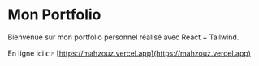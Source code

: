 # Mon Portfolio

Bienvenue sur mon portfolio personnel réalisé avec React + Tailwind.

En ligne ici 👉 [https://mahzouz.vercel.app](https://mahzouz.vercel.app)
